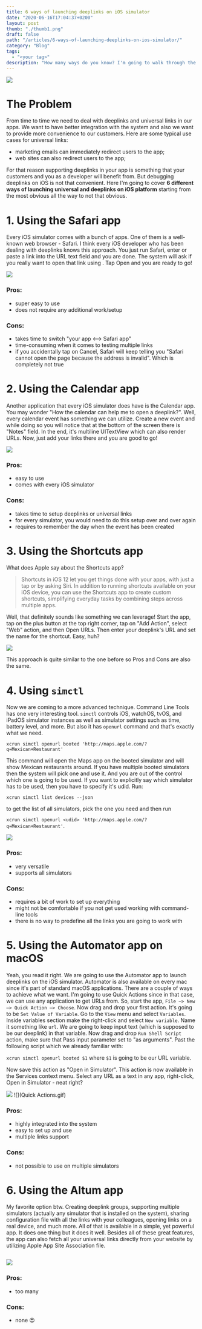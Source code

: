 ```yaml
---
title: 6 ways of launching deeplinks on iOS simulator
date: "2020-06-16T17:04:37+0200"
layout: post
thumb: "./thumb1.png"
draft: false
path: "/articles/6-ways-of-launching-deeplinks-on-ios-simulator/"
category: "Blog"
tags:
  - "<your tag>"
description: "How many ways do you know? I'm going to walk through the most obvious and the least obvious ways."
---
```


![](thumb1.png)

# The Problem

From time to time we need to deal with deeplinks and universal links in our apps. We want to have better integration with the system and also we want to provide more convenience to our customers. Here are some typical use cases for universal links:

- marketing emails can immediately redirect users to the app;
- web sites can also redirect users to the app;

For that reason supporting deeplinks in your app is something that your customers and you as a developer will benefit from. But debugging deeplinks on iOS is not that convenient. Here I'm going to cover **6 different ways of launching universal and deeplinks on iOS platform** starting from the most obvious all the way to not that obvious.

# 1. Using the Safari app

<img src="safari1.png" alt="" align="right"/>

Every iOS simulator comes with a bunch of apps. One of them is a well-known web browser - Safari. I think every iOS developer who has been dealing with deeplinks knows this approach. You just run Safari, enter or paste a link into the URL text field and you are done. The system will ask if you really want to open that link using **<yout app goes here>**. Tap Open and you are ready to go!

![](safari.png)

### Pros:
- super easy to use
- does not require any additional work/setup

### Cons:
- takes time to switch "your app <—> Safari app"
- time-consuming when it comes to testing multiple links
- if you accidentally tap on Cancel, Safari will keep telling you "Safari cannot open the page because the address is invalid". Which is completely not true

# 2. Using the Calendar app

<img src="calendar.png" alt="" align="right"/>

Another application that every iOS simulator does have is the Calendar app. You may wonder "How the calendar can help me to open a deeplink?". Well, every calendar event has something we can utilize. Create a new event and while doing so you will notice that at the bottom of the screen there is "Notes" field. In the end, it's multiline UITextView which can also render URLs. Now, just add your links there and you are good to go!

![](calendar1.png)

### Pros:
- easy to use
- comes with every iOS simulator

### Cons:
- takes time to setup deeplinks or universal links
- for every simulator, you would need to do this setup over and over again
- requires to remember the day when the event has been created

# 3. Using the Shortcuts app

<img src="ios12-shortcuts-app-icon.png" alt="" align="right"/>

What does Apple say about the Shortcuts app?

> Shortcuts in iOS 12 let you get things done with your apps, with just a tap or by asking Siri. In addition to running shortcuts available on your iOS device, you can use the Shortcuts app to create custom shortcuts, simplifying everyday tasks by combining steps across multiple apps.

Well, that definitely sounds like something we can leverage! Start the app, tap on the plus button at the top right corner, tap on "Add Action", select "Web" action, and then Open URLs. Then enter your deeplink's URL and set the name for the shortcut. Easy, huh?

![](shortcuts.png)

This approach is quite similar to the one before so Pros and Cons are also the same.

# 4. Using `simctl`

<img src="terminal.png" alt="" align="right"/>

Now we are coming to a more advanced technique. Command Line Tools has one very interesting tool. `simctl` controls iOS, watchOS, tvOS, and iPadOS simulator instances as well as simulator settings such as time, battery level, and more. But also it has `openurl` command and that's exactly what we need. 

`xcrun simctl openurl booted 'http://maps.apple.com/?q=Mexican+Restaurant'`

This command will open the Maps app on the booted simulator and will show Mexican restaurants around. If you have multiple booted simulators then the system will pick one and use it. And you are out of the control which one is going to be used. If you want to explicitly say which simulator has to be used, then you have to specify it's udid. Run:

`xcrun simctl list devices --json`

to get the list of all simulators, pick the one you need and then run

`xcrun simctl openurl <udid> 'http://maps.apple.com/?q=Mexican+Restaurant'`.

![](terminal1.png)

### Pros:
- very versatile
- supports all simulators

### Cons:
- requires a bit of work to set up everything
- might not be comfortable if you not get used working with command-line tools
- there is no way to predefine all the links you are going to work with

# 5. Using the Automator app on macOS

<img src="automator.png" alt="" align="right"/>

Yeah, you read it right. We are going to use the Automator app to launch deeplinks on the iOS simulator. Automator is also available on every mac since it's part of standard macOS applications. There are a couple of ways to achieve what we want. I'm going to use Quick Actions since in that case, we can use any application to get URLs from. So, start the app, `File —> New —> Quick Action —> Choose`. Now drag and drop your first action. It's going to be `Set Value of Variable`. Go to the `View` menu and select `Variables`. Inside variables section make the right-click and select `New variable`. Name it something like `url`. We are going to keep input text (which is supposed to be our deeplink) in that variable. Now drag and drop `Run Shell Script` action, make sure that Pass input parameter set to "as arguments". Past the following script which we already familiar with:

`xcrun simctl openurl booted $1` where `$1` is going to be our URL variable.

Now save this action as "Open in Simulator". This action is now available in the Services context menu. Select any URL as a text in any app, right-click, Open in Simulator - neat right?

![](automator1.png)
![](Quick Actions.gif)

### Pros:
- highly integrated into the system
- easy to set up and use
- multiple links support

### Cons:
- not possible to use on multiple simulators


# 6. Using the Altum app

<img src="altum_logo.png" alt="" align="right"/>

My favorite option btw. Creating deeplink groups, supporting multiple simulators (actually any simulator that is installed on the system), sharing configuration file with all the links with your colleagues, opening links on a real device, and much more. All of that is available in a simple, yet powerful app. It does one thing but it does it well. Besides all of these great features, the app can also fetch all your universal links directly from your website by utilizing Apple App Site Association file.

<a href="https://apps.apple.com/us/app/boop/id1511797028"><img src="Download_on_the_Mac_App_Store_Badge_US-UK_RGB_blk_092917 1.png" alt=""/></a>

![](altum.png)

### Pros:
- too many

### Cons:
- none 😍
